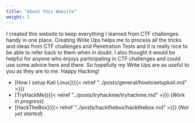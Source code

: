 ```yaml
---
title: "About this Website"
weight: 1
---
```


I created this website to keep everything I learned from CTF challenges handy in one place. Creating Write Ups helps me to process all the tricks and ideas from CTF challenges and Penetration Tests and it is really nice to be able to refer back to them when in doubt.
I also thought it would be helpful for anyone who enjoys participating in CTF challenges and could use some advice here and there. So hopefully my Write Ups are as useful to you as they are to me. Happy Hacking!

- [How I setup Kali Linux]({{< relref "../posts/general/howtosetupkali.md" >}})
- [TryHackMe]({{< relref "../posts/tryhackme/tryhackme.md" >}}) (_Work in progress_)
- [HackTheBox]({{< relref "../posts/hackthebox/hackthebox.md" >}}) (_Not yet started_)
